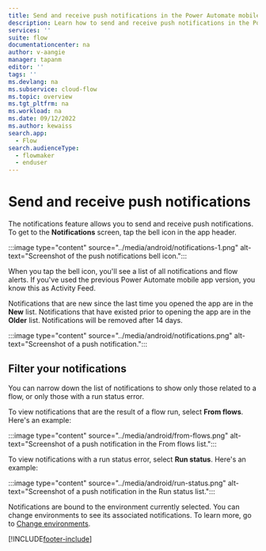 ```yaml
---
title: Send and receive push notifications in the Power Automate mobile app for Android | Microsoft Docs
description: Learn how to send and receive push notifications in the Power Automate mobile app for Android.
services: ''
suite: flow
documentationcenter: na
author: v-aangie
manager: tapanm
editor: ''
tags: ''
ms.devlang: na
ms.subservice: cloud-flow
ms.topic: overview
ms.tgt_pltfrm: na
ms.workload: na
ms.date: 09/12/2022
ms.author: kewaiss
search.app: 
  - Flow
search.audienceType: 
  - flowmaker
  - enduser
---
```

# Send and receive push notifications

The notifications feature allows you to send and receive push notifications. To get to the **Notifications** screen, tap the bell icon in the app header.

:::image type="content" source="../media/android/notifications-1.png" alt-text="Screenshot of the push notifications bell icon.":::

When you tap the bell icon, you'll see a list of all notifications and flow alerts. If you've used the previous Power Automate mobile app version, you know this as Activity Feed.

Notifications that are new since the last time you opened the app are in the **New** list. Notifications that have existed prior to opening the app are in the **Older** list. Notifications will be removed after 14 days.

:::image type="content" source="../media/android/notifications.png" alt-text="Screenshot of a push notification.":::

## Filter your notifications

You can narrow down the list of notifications to show only those related to a flow, or only those with a run status error.

To view notifications that are the result of a flow run, select **From flows**. Here's an example:

:::image type="content" source="../media/android/from-flows.png" alt-text="Screenshot of a push notification in the From flows list.":::

To view notifications with a run status error, select **Run status**. Here's an example:

:::image type="content" source="../media/android/run-status.png" alt-text="Screenshot of a push notification in the Run status list.":::

Notifications are bound to the environment currently selected. You can change environments to see its associated notifications. To learn more, go to [Change environments](overview-mobile.md#change-environments).

[!INCLUDE[footer-include](../includes/footer-banner.md)]